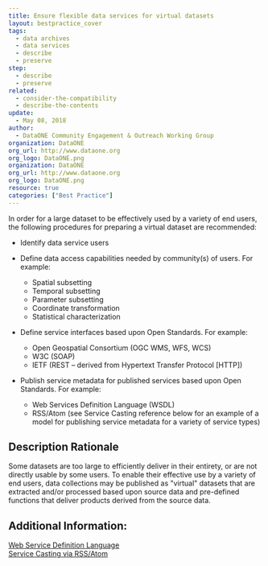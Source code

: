 ```yaml
---
title: Ensure flexible data services for virtual datasets
layout: bestpractice_cover
tags:
  - data archives
  - data services
  - describe
  - preserve
step:
  - describe
  - preserve
related:
  - consider-the-compatibility
  - describe-the-contents
update:
  - May 08, 2018
author:
  - DataONE Community Engagement & Outreach Working Group
organization: DataONE
org_url: http://www.dataone.org
org_logo: DataONE.png
organization: DataONE
org_url: http://www.dataone.org
org_logo: DataONE.png
resource: true
categories: ["Best Practice"]
---
```




In order for a large dataset to be effectively used by a variety of end users, the following procedures for preparing a virtual dataset are recommended:

- Identify data service users

- Define data access capabilities needed by community(s) of users. For example:
  - Spatial subsetting
  - Temporal subsetting
  - Parameter subsetting
  - Coordinate transformation
  - Statistical characterization

- Define service interfaces based upon Open Standards. For example:

  - Open Geospatial Consortium (OGC WMS, WFS, WCS)
  - W3C (SOAP)
  - IETF (REST – derived from Hypertext Transfer Protocol [HTTP])

- Publish service metadata for published services based upon Open Standards. For example:

  - Web Services Definition Language (WSDL)
  - RSS/Atom (see Service Casting reference below for an example of a model for publishing service metadata for a variety of service types)

## Description Rationale

Some datasets are too large to efficiently deliver in their entirety, or are not directly usable by some users. To enable their effective use by a variety of end users, data collections may be published as "virtual" datasets that are extracted and/or processed based upon source data and pre-defined functions that deliver products derived from the source data.

## Additional Information:

[Web Service Definition Language](http://www.w3.org/TR/wsdl)  
[Service Casting via RSS/Atom](http://wiki.esipfed.org/index.php/Atom_ServiceCasting_to_advertise_Web_Services)
